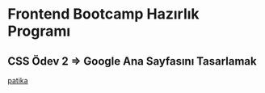 # Frontend Bootcamp Hazırlık Programı

## CSS Ödev 2  => Google Ana Sayfasını Tasarlamak

[patika](https://www.patika.dev/tr)
